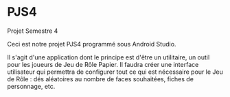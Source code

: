 # PJS4
Projet Semestre 4

Ceci est notre projet PJS4 programmé sous Android Studio.

Il s'agit d'une application dont le principe est d'être un utilitaire, un outil pour les joueurs de Jeu de Rôle Papier. Il faudra créer une interface utilisateur qui permettra de configurer tout ce qui est nécessaire pour le Jeu de Rôle : dés aléatoires au nombre de faces souhaitées, fiches de personnage, etc.

